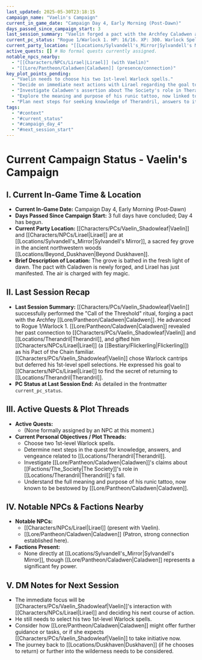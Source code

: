 ```yaml
---
last_updated: 2025-05-30T23:18:15
campaign_name: "Vaelin's Campaign"
current_in_game_date: "Campaign Day 4, Early Morning (Post-Dawn)"
days_passed_since_campaign_start: 3
last_session_summary: "Vaelin forged a pact with the Archfey Caladwen at Sylvandell's Mirror, advancing to Rogue 1/Warlock 1. Caladwen revealed her past connection to Vaelin and Therandril. Lirael, a Flickerling, manifested as his Pact of the Chain familiar. Vaelin chose Warlock cantrips but deferred 1st-level spell choices. He told Lirael his goal is to find the secret of returning 'home' (Therandril)."
current_pc_status: "Rogue 1/Warlock 1. HP: 16/16. XP: 300. Warlock Spell Slots: 1 (1st lvl), unexpended. Cantrips: Prestidigitation (Int), Mage Hand (Legerdemain - Cha), Minor Illusion (Cha). 1st Lvl Warlock Spells Known: 0/2 (choices pending). Familiar: Lirael. Bone & Silver Stylus advantage expended."
current_party_location: "[[Locations/Sylvandell's_Mirror|Sylvandell's Mirror]]"
active_quests: [] # No formal quests currently assigned.
notable_npcs_nearby:
  - "[[Characters/NPCs/Lirael|Lirael]] (with Vaelin)"
  - "[[Lore/Pantheon/Caladwen|Caladwen]] (presence/connection)"
key_plot_points_pending:
  - "Vaelin needs to choose his two 1st-level Warlock spells."
  - "Decide on immediate next actions with Lirael regarding the goal to find 'home' (Therandril)."
  - "Investigate Caladwen's assertion about The Society's role in Therandril's fall."
  - "Explore the meaning and purpose of his runic tattoo, now linked to Caladwen."
  - "Plan next steps for seeking knowledge of Therandril, answers to its fall, and vengeance."
tags:
  - "#context"
  - "#current_status"
  - "#campaign_day_4"
  - "#next_session_start"
---
```


# Current Campaign Status - Vaelin's Campaign

## I. Current In-Game Time & Location

* **Current In-Game Date:** Campaign Day 4, Early Morning (Post-Dawn)
* **Days Passed Since Campaign Start:** 3 full days have concluded; Day 4 has begun.
* **Current Party Location:** [[Characters/PCs/Vaelin_Shadowleaf|Vaelin]] and [[Characters/NPCs/Lirael|Lirael]] are at [[Locations/Sylvandell's_Mirror|Sylvandell's Mirror]], a sacred fey grove in the ancient northwestern woods [[Locations/Beyond_Duskhaven|Beyond Duskhaven]].
* **Brief Description of Location:** The grove is bathed in the fresh light of dawn. The pact with Caladwen is newly forged, and Lirael has just manifested. The air is charged with fey magic.

## II. Last Session Recap

* **Last Session Summary:** [[Characters/PCs/Vaelin_Shadowleaf|Vaelin]] successfully performed the "Call of the Threshold" ritual, forging a pact with the Archfey [[Lore/Pantheon/Caladwen|Caladwen]]. He advanced to Rogue 1/Warlock 1. [[Lore/Pantheon/Caladwen|Caladwen]] revealed her past connection to [[Characters/PCs/Vaelin_Shadowleaf|Vaelin]] and [[Locations/Therandril|Therandril]], and gifted him [[Characters/NPCs/Lirael|Lirael]] (a [[Bestiary/Flickerling|Flickerling]]) as his Pact of the Chain familiar. [[Characters/PCs/Vaelin_Shadowleaf|Vaelin]] chose Warlock cantrips but deferred his 1st-level spell selections. He expressed his goal to [[Characters/NPCs/Lirael|Lirael]] to find the secret of returning to [[Locations/Therandril|Therandril]].
* **PC Status at Last Session End:** As detailed in the frontmatter `current_pc_status`.

## III. Active Quests & Plot Threads

* **Active Quests:**
    * (None formally assigned by an NPC at this moment.)
* **Current Personal Objectives / Plot Threads:**
    * Choose two 1st-level Warlock spells.
    * Determine next steps in the quest for knowledge, answers, and vengeance related to [[Locations/Therandril|Therandril]].
    * Investigate [[Lore/Pantheon/Caladwen|Caladwen]]'s claims about [[Factions/The_Society|The Society]]'s role in [[Locations/Therandril|Therandril]]'s fall.
    * Understand the full meaning and purpose of his runic tattoo, now known to be bestowed by [[Lore/Pantheon/Caladwen|Caladwen]].

## IV. Notable NPCs & Factions Nearby

* **Notable NPCs:**
    * [[Characters/NPCs/Lirael|Lirael]] (present with Vaelin).
    * [[Lore/Pantheon/Caladwen|Caladwen]] (Patron, strong connection established here).
* **Factions Present:**
    * None directly at [[Locations/Sylvandell's_Mirror|Sylvandell's Mirror]], though [[Lore/Pantheon/Caladwen|Caladwen]] represents a significant fey power.

## V. DM Notes for Next Session

* The immediate focus will be [[Characters/PCs/Vaelin_Shadowleaf|Vaelin]]'s interaction with [[Characters/NPCs/Lirael|Lirael]] and deciding his next course of action.
* He still needs to select his two 1st-level Warlock spells.
* Consider how [[Lore/Pantheon/Caladwen|Caladwen]] might offer further guidance or tasks, or if she expects [[Characters/PCs/Vaelin_Shadowleaf|Vaelin]] to take initiative now.
* The journey back to [[Locations/Duskhaven|Duskhaven]] (if he chooses to return) or further into the wilderness needs to be considered.